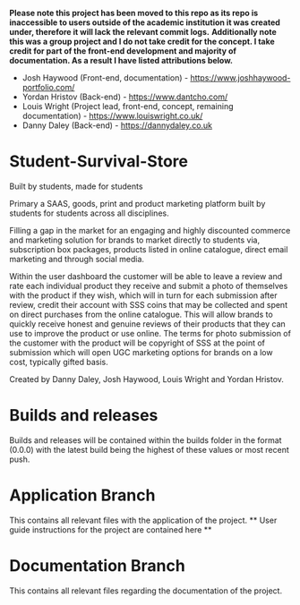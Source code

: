 **Please note this project has been moved to this repo as its repo is inaccessible to users outside of the academic institution it was created under, therefore it will lack the relevant commit logs.**
**Additionally note this was a group project and I do not take credit for the concept. I take credit for part of the front-end development and majority of documentation. As a result I have listed attributions below.**

- Josh Haywood (Front-end, documentation) - https://www.joshhaywood-portfolio.com/
- Yordan Hristov (Back-end) - https://www.dantcho.com/
- Louis Wright (Project lead, front-end, concept, remaining documentation) - https://www.louiswright.co.uk/
- Danny Daley (Back-end) - https://dannydaley.co.uk 

# Student-Survival-Store
Built by students, made for students

Primary a SAAS, goods, print and product marketing platform built by students for students across all disciplines.

Filling a gap in the market for an engaging and highly discounted commerce and marketing solution for brands to market directly to students via, subscription box packages, products listed in online catalogue, direct email marketing and through social media. 

Within the user dashboard the customer will be able to leave a review and rate each individual product they receive and submit a photo of themselves with the product if they wish, which will in turn for each submission after review, credit their account with SSS coins that may be collected and spent on direct purchases from the online catalogue. This will allow brands to quickly receive honest and genuine reviews of their products that they can use to improve the product or use online. The terms for photo submission of the customer with the product will be copyright of SSS at the point of submission which will open UGC marketing options for brands on a low cost, typically gifted basis. 

Created by Danny Daley, Josh Haywood, Louis Wright and Yordan Hristov.

# Builds and releases

Builds and releases will be contained within the builds folder in the format (0.0.0) with the latest build being the highest of these values or most recent push.

# Application Branch

This contains all relevant files with the application of the project.
** User guide instructions for the project are contained here **

# Documentation Branch

This contains all relevant files regarding the documentation of the project.
